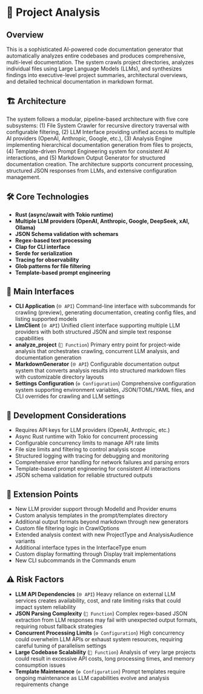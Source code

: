 # 🚀 Project Analysis

## Overview
This is a sophisticated AI-powered code documentation generator that automatically analyzes entire codebases and produces comprehensive, multi-level documentation. The system crawls project directories, analyzes individual files using Large Language Models (LLMs), and synthesizes findings into executive-level project summaries, architectural overviews, and detailed technical documentation in markdown format.

## 🏗️ Architecture
The system follows a modular, pipeline-based architecture with five core subsystems: (1) File System Crawler for recursive directory traversal with configurable filtering, (2) LLM Interface providing unified access to multiple AI providers (OpenAI, Anthropic, Google, etc.), (3) Analysis Engine implementing hierarchical documentation generation from files to projects, (4) Template-driven Prompt Engineering system for consistent AI interactions, and (5) Markdown Output Generator for structured documentation creation. The architecture supports concurrent processing, structured JSON responses from LLMs, and extensive configuration management.

## 🛠️ Core Technologies
- **Rust (async/await with Tokio runtime)**
- **Multiple LLM providers (OpenAI, Anthropic, Google, DeepSeek, xAI, Ollama)**
- **JSON Schema validation with schemars**
- **Regex-based text processing**
- **Clap for CLI interface**
- **Serde for serialization**
- **Tracing for observability**
- **Glob patterns for file filtering**
- **Template-based prompt engineering**

## 🔌 Main Interfaces
- **CLI Application** (`🌐 API`)
  Command-line interface with subcommands for crawling (preview), generating documentation, creating config files, and listing supported models
- **LlmClient** (`🌐 API`)
  Unified client interface supporting multiple LLM providers with both structured JSON and simple text response capabilities
- **analyze_project** (`🔧 Function`)
  Primary entry point for project-wide analysis that orchestrates crawling, concurrent LLM analysis, and documentation generation
- **MarkdownGenerator** (`🌐 API`)
  Configurable documentation output system that converts analysis results into structured markdown files with customizable directory layouts
- **Settings Configuration** (`⚙️ Configuration`)
  Comprehensive configuration system supporting environment variables, JSON/TOML/YAML files, and CLI overrides for crawling and LLM settings

## 🔧 Development Considerations
- Requires API keys for LLM providers (OpenAI, Anthropic, etc.)
- Async Rust runtime with Tokio for concurrent processing
- Configurable concurrency limits to manage API rate limits
- File size limits and filtering to control analysis scope
- Structured logging with tracing for debugging and monitoring
- Comprehensive error handling for network failures and parsing errors
- Template-based prompt engineering for consistent AI interactions
- JSON schema validation for reliable structured outputs

## 🔗 Extension Points
- New LLM provider support through ModelId and Provider enums
- Custom analysis templates in the prompt/templates directory
- Additional output formats beyond markdown through new generators
- Custom file filtering logic in CrawlOptions
- Extended analysis context with new ProjectType and AnalysisAudience variants
- Additional interface types in the InterfaceType enum
- Custom display formatting through Display trait implementations
- New CLI subcommands in the Commands enum

## ⚠️ Risk Factors
- **LLM API Dependencies** (`🌐 API`)
  Heavy reliance on external LLM services creates availability, cost, and rate limiting risks that could impact system reliability
- **JSON Parsing Complexity** (`🔧 Function`)
  Complex regex-based JSON extraction from LLM responses may fail with unexpected output formats, requiring robust fallback strategies
- **Concurrent Processing Limits** (`⚙️ Configuration`)
  High concurrency could overwhelm LLM APIs or exhaust system resources, requiring careful tuning of parallelism settings
- **Large Codebase Scalability** (`🔧 Function`)
  Analysis of very large projects could result in excessive API costs, long processing times, and memory consumption issues
- **Template Maintenance** (`⚙️ Configuration`)
  Prompt templates require ongoing maintenance as LLM capabilities evolve and analysis requirements change
